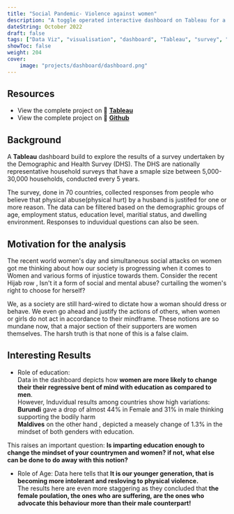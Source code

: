 ```yaml
---
title: "Social Pandemic- Violence against women"
description: "A toggle operated interactive dashboard on Tableau for a DHS survey across 70 countries."
dateString: October 2022
draft: false
tags: ["Data Viz", "visualisation", "dashboard", "Tableau", "survey", "interactive", "excel", "data analysis", "EDA"]
showToc: false
weight: 204
cover:
    image: "projects/dashboard/dashboard.png"
--- 
```

## Resources
- View the complete project on 🔗 **[Tableau](https://public.tableau.com/views/Violenceagainstwomen_16643749298500/Dashboard1?:language=en-US&:display_count=n&:origin=viz_share_link)**
- View the complete project on 🔗 **[Github](https://github.com/vidushi101/Dashboard-The-Social-Pandemic)**

## Background
A **Tableau**  dashboard build to explore the results of a survey undertaken by the Demographic and Health Survey (DHS). The DHS are nationally representative household surveys that have a smaple size between 5,000-30,000 households, conducted every 5 years.  

The survey, done in 70 countries, collected responses from people who believe that physical abuse(physical hurt) by a husband is justifed for one or more reason. 
The data can be filtered based on the demographic groups of age, employment status, education level, maritial status, and dwelling environment. Responses to induvidual questions can also be seen.

## Motivation for the analysis
The recent world women's day and simultaneous social attacks on women got me thinking about how our society is progressing when it comes to Women and various forms of injustice towards them. Consider the recent Hijab row , Isn't it a form of social and mental abuse? curtailing the women's right to choose for herself? 

We, as a society are still hard-wired to dictate how a woman should dress or behave. We even go ahead and justify the actions of others, when women or girls do not act in accordance to their mindframe. These notions are so mundane now, that a major section of their supporters are women themselves. 
The harsh truth is that none of this is a false claim. 

## Interesting Results
- Role of education:  
Data in the dashboard depicts how **women are more likely to change their their regressive bent of mind with education as compared to men**.   
However, Induvidual results among countries show high variations:
**Burundi** gave a drop of almost 44% in Female and 31% in male thinking supporting the bodily harm  
**Maldives** on the other hand , depicted a measely change of 1.3% in the mindset of both genders with education.

This raises an important question: **Is imparting education enough to change the mindset of your countrymen and women? if not, what else can be done to do away with this notion?**

- Role of Age:
Data here tells that **It is our younger generation, that is becoming more intolerant and resloving to physical violence.**  
The results here are even more staggering as they concluded that **the female poulation, the ones who are suffering, are the ones who advocate this behaviour more than their male counterpart!**
